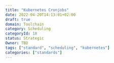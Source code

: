 ```yaml
---
title: "Kubernetes Cronjobs"
date: 2022-04-20T14:13:01+02:00
draft: true
domain: Toolchain
category: Scheduling
categoryId: 18
status: Strategic
Owner: TBD
tags: ["standard", "scheduling", "kubernetes"]
categories: ["standards"]
---
```


